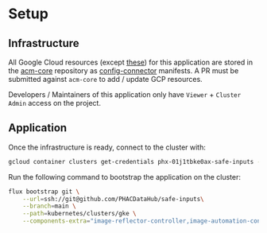 # Setup

## Infrastructure

All Google Cloud resources (except [these](https://github.com/PHACDataHub/safe-inputs/issues/142#issuecomment-2217704143)) for this application are stored in the [acm-core](https://github.com/PHACDataHub/acm-core/tree/main/DMIA-PHAC/Experimentation/ph-safeinputs) repository as [config-connector](https://cloud.google.com/config-connector/docs/overview) manifests. A PR must be submitted against `acm-core` to add / update GCP resources.

Developers / Maintainers of this application only have `Viewer` + `Cluster Admin` access on the project.

## Application

Once the infrastructure is ready, connect to the cluster with:

```sh
gcloud container clusters get-credentials phx-01j1tbke0ax-safe-inputs --region northamerica-northeast1 --project phx-01j1tbke0ax
```

Run the following command to bootstrap the application on the cluster:

```sh
flux bootstrap git \
    --url=ssh://git@github.com/PHACDataHub/safe-inputs\
    --branch=main \
    --path=kubernetes/clusters/gke \
    --components-extra="image-reflector-controller,image-automation-controller"
```
